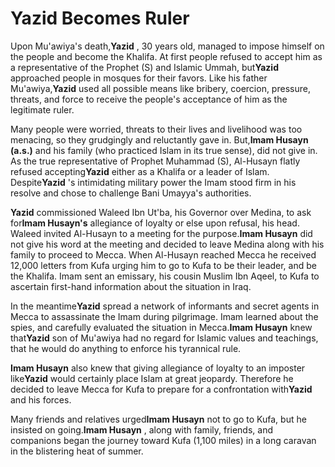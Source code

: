 Yazid Becomes Ruler
===================

Upon Mu'awiya's death,**Yazid** , 30 years old, managed to impose
himself on the people and become the Khalifa. At first people refused to
accept him as a representative of the Prophet (S) and Islamic Ummah,
but**Yazid** approached people in mosques for their favors. Like his
father Mu'awiya,**Yazid** used all possible means like bribery,
coercion, pressure, threats, and force to receive the people's
acceptance of him as the legitimate ruler.

Many people were worried, threats to their lives and livelihood was too
menacing, so they grudgingly and reluctantly gave in. But,**Imam Husayn
(a.s.)** and his family (who practiced Islam in its true sense), did not
give in. As the true representative of Prophet Muhammad (S), Al-Husayn
flatly refused accepting**Yazid** either as a Khalifa or a leader of
Islam. Despite**Yazid** 's intimidating military power the Imam stood
firm in his resolve and chose to challenge Bani Umayya's authorities.

**Yazid** commissioned Waleed Ibn Ut'ba, his Governor over Medina, to
ask for**Imam Husayn's** allegiance of loyalty or else upon refusal, his
head. Waleed invited Al-Husayn to a meeting for the purpose.**Imam
Husayn** did not give his word at the meeting and decided to leave
Medina along with his family to proceed to Mecca. When Al-Husayn reached
Mecca he received 12,000 letters from Kufa urging him to go to Kufa to
be their leader, and be the Khalifa. Imam sent an emissary, his cousin
Muslim Ibn Aqeel, to Kufa to ascertain first-hand information about the
situation in Iraq.

In the meantime**Yazid** spread a network of informants and secret
agents in Mecca to assassinate the Imam during pilgrimage. Imam learned
about the spies, and carefully evaluated the situation in Mecca.**Imam
Husayn** knew that**Yazid** son of Mu'awiya had no regard for Islamic
values and teachings, that he would do anything to enforce his
tyrannical rule.

**Imam Husayn** also knew that giving allegiance of loyalty to an
imposter like**Yazid** would certainly place Islam at great jeopardy.
Therefore he decided to leave Mecca for Kufa to prepare for a
confrontation with**Yazid** and his forces.

Many friends and relatives urged**Imam Husayn** not to go to Kufa, but
he insisted on going.**Imam Husayn** , along with family, friends, and
companions began the journey toward Kufa (1,100 miles) in a long caravan
in the blistering heat of summer.



